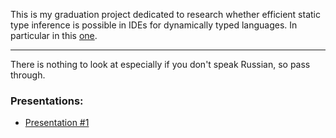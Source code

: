 
This is my graduation project dedicated to research whether efficient static 
type inference is possible in IDEs for dynamically typed languages. In particular
in this [one][PyCharm].

---

There is nothing to look at especially if you don't speak Russian, so pass through.

### Presentations:

* [Presentation #1][p1]

[p1]: https://dl.dropboxusercontent.com/u/14502217/presentations/presentation-1.pdf
[PyCharm]: http://www.jetbrains.com/pycharm/ "PyCharm"